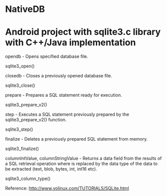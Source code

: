 # NativeDB
# Android project with sqlite3.c library with C++/Java implementation

opendb - Opens specified database file. 

sqlite3_open() 


closedb - Closes a previously opened database file. 

sqlite3_close()

prepare - Prepares a SQL statement ready for execution. 

sqlite3_prepare_v2()


step - Executes a SQL statement previously prepared by the sqlite3_prepare_v2() function. 

sqlite3_step()


finalize - Deletes a previously prepared SQL statement from memory. 

sqlite3_finalize()


columnIntValue, columnStringValue - Returns a data field from the results of a SQL retrieval operation where <type> is replaced by the data type of the data to be extracted (text, blob, bytes, int, int16 etc). 

sqlite3_column_type()
  


Reference:
http://www.yolinux.com/TUTORIALS/SQLite.html

